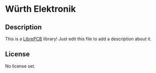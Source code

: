 # Würth Elektronik

## Description

This is a [LibrePCB](https://librepcb.org) library!
Just edit this file to add a description about it.

## License

No license set.
